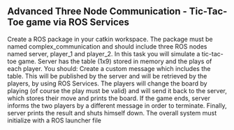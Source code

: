 ## Advanced Three Node Communication - Tic-Tac-Toe game via ROS Services
Create a ROS package in your catkin workspace. The package must be named complex_communication and should include three ROS nodes named server, player_1 and player_2. In this task you will simulate a tic-tac-toe game. Server has the table (1x9) stored in memory and the plays of each player. You should: 
Create a custom message which includes the table. This will be published by the server and will be retrieved by the players, by using ROS Services.
The players will change the board by playing (of course the play must be valid) and will send it back to the server, which stores their move and prints the board.
If the game ends, server informs the two players by a different message in order to terminate.
Finally, server prints the result and shuts himself down.
The overall system must initialize with a ROS launcher file
